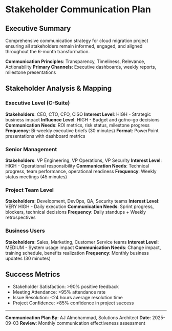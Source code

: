 # Stakeholder Communication Plan

## Executive Summary
Comprehensive communication strategy for cloud migration project ensuring all stakeholders remain informed, engaged, and aligned throughout the 6-month transformation.

**Communication Principles**: Transparency, Timeliness, Relevance, Actionability
**Primary Channels**: Executive dashboards, weekly reports, milestone presentations

## Stakeholder Analysis & Mapping

### Executive Level (C-Suite)
**Stakeholders**: CEO, CTO, CFO, CISO
**Interest Level**: HIGH - Strategic business impact
**Influence Level**: HIGH - Budget and go/no-go decisions
**Communication Needs**: ROI metrics, risk status, milestone progress
**Frequency**: Bi-weekly executive briefs (30 minutes)
**Format**: PowerPoint presentations with dashboard metrics

### Senior Management
**Stakeholders**: VP Engineering, VP Operations, VP Security
**Interest Level**: HIGH - Operational responsibility
**Communication Needs**: Technical progress, team performance, operational readiness
**Frequency**: Weekly status meetings (45 minutes)

### Project Team Level
**Stakeholders**: Development, DevOps, QA, Security teams
**Interest Level**: VERY HIGH - Daily execution
**Communication Needs**: Sprint progress, blockers, technical decisions
**Frequency**: Daily standups + Weekly retrospectives

### Business Users
**Stakeholders**: Sales, Marketing, Customer Service teams
**Interest Level**: MEDIUM - System usage impact
**Communication Needs**: Change impact, training schedule, benefits realization
**Frequency**: Monthly business updates (30 minutes)

## Success Metrics
- Stakeholder Satisfaction: >90% positive feedback
- Meeting Attendance: >95% attendance rate
- Issue Resolution: <24 hours average resolution time
- Project Confidence: >85% confidence in project success

---
**Communication Plan By**: AJ Almohammad, Solutions Architect
**Date**: 2025-09-03
**Review**: Monthly communication effectiveness assessment
